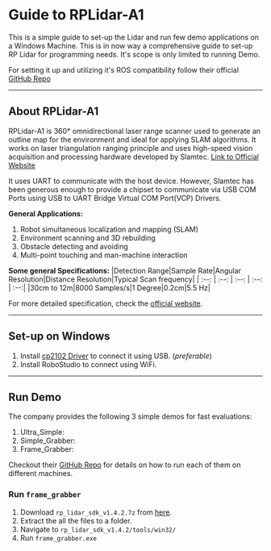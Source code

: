 # Guide to RPLidar-A1

This is a simple guide to set-up the Lidar and run few demo applications on a Windows Machine. This is in now way a comprehensive guide to set-up RP Lidar for programming needs. It's scope is only limited to running Demo.

For setting it up and utilizing it's ROS compatibility follow their official [GitHub Repo][slamtec-public-repo]

---

## About RPLidar-A1

RPLidar-A1 is 360* omnidirectional laser range scanner used to generate an outline map for the environment and ideal for applying SLAM algorithms. It works on laser triangulation ranging principle and uses high-speed vision acquisition and processing hardware developed by Slamtec. [Link to Official Website](https://www.slamtec.com/en/Lidar/A1)

It uses UART to communicate with the host device. However, Slamtec has been generous enough to provide a chipset to communicate via USB COM Ports using USB to UART Bridge Virtual COM Port(VCP) Drivers.

**General Applications:**

1. Robot simultaneous localization and mapping (SLAM)
2. Environment scanning and 3D rebuilding
3. Obstacle detecting and avoiding
4. Multi-point touching and man-machine interaction

**Some general Specifications:**
|Detection Range|Sample Rate|Angular Resolution|Distance Resolution|Typical Scan frequency|
| :--: | :--: | :--: | :--: | :--:|
|30cm to 12m|8000 Samples/s|1 Degree|0.2cm|5.5 Hz|

For more detailed specification, check the [official website](https://www.slamtec.com/en/Lidar/A1Spec).

---

## Set-up on Windows

1. Install [cp2102 Driver](https://www.silabs.com/products/development-tools/software/usb-to-uart-bridge-vcp-drivers) to connect it using USB. (_preferable_)
2. Install RoboStudio to connect using WiFi.

---

## Run Demo

The company provides the following 3 simple demos for fast evaluations:

1. Ultra_Simple:
2. Simple_Grabber:
3. Frame_Grabber:

Checkout their [GitHub Repo][slamtec-public-repo] for details on how to run each of them on different machines.

### Run `frame_grabber`

1. Download `rp_lidar_sdk_v1.4.2.7z` from [here](./static/rp_lidar_sdk_v1.4.2.7z).
2. Extract the all the files to a folder.
3. Navigate to `rp_lidar_sdk_v1.4.2/tools/win32/`
4. Run `frame_grabber.exe`

[slamtec-public-repo]: <https://github.com/Slamtec/rplidar_sdk>
